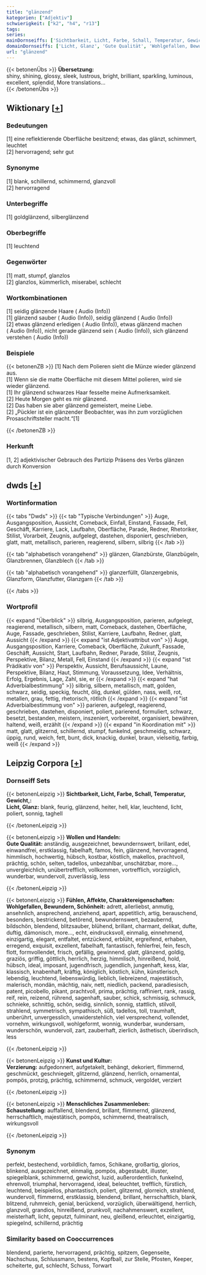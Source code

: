 ```yaml
---
title: "glänzend"
kategorien: ["Adjektiv"]
schwierigkeit: ["k2", "h4", "r13"]
tags:
series:
mainDornseiffs: ['Sichtbarkeit, Licht, Farbe, Schall, Temperatur, Gewicht,', 'Wollen und Handeln', 'Fühlen, Affekte, Charaktereigenschaften', 'Kunst und Kultur', 'Menschliches Zusammenleben']
domainDornseiffs: ['Licht, Glanz', 'Gute Qualität', 'Wohlgefallen, Bewundern, Schönheit', 'Verzierung', 'Schaustellung']
url: "glänzend"
---
```


{{< betonenÜbs >}}
**Übersetzung:**  
shiny, shining, glossy, sleek, lustrous, bright, brilliant, sparkling, luminous, excellent, splendid, More translations...  
{{< /betonenÜbs >}}

## Wiktionary [[+](https://de.wiktionary.org/wiki/glänzend)]

### Bedeutungen
[1] eine reflektierende Oberfläche besitzend; etwas, das glänzt, schimmert, leuchtet  
[2] hervorragend; sehr gut  

### Synonyme
[1] blank, schillernd, schimmernd, glanzvoll  
[2] hervorragend  

### Unterbegriffe
[1] goldglänzend, silberglänzend  

### Oberbegriffe
[1] leuchtend  

### Gegenwörter
[1] matt, stumpf, glanzlos  
[2] glanzlos, kümmerlich, miserabel, schlecht  

### Wortkombinationen
[1] seidig glänzende Haare ( Audio (Info))  
[1] glänzend sauber ( Audio (Info)), seidig glänzend ( Audio (Info))  
[2] etwas glänzend erledigen ( Audio (Info)), etwas glänzend machen ( Audio (Info)), nicht gerade glänzend sein ( Audio (Info)), sich glänzend verstehen ( Audio (Info))  

### Beispiele
{{< betonenZB >}}
[1] Nach dem Polieren sieht die Münze wieder glänzend aus.  
[1] Wenn sie die matte Oberfläche mit diesem Mittel polieren, wird sie wieder glänzend.  
[1] Ihr glänzend schwarzes Haar fesselte meine Aufmerksamkeit.  
[2] Heute Morgen geht es mir glänzend.  
[2] Das haben sie aber glänzend gemeistert, meine Liebe.  
[2] „Pückler ist ein glänzender Beobachter, was ihn zum vorzüglichen Prosaschriftsteller macht.“[1]  

{{< /betonenZB >}}
### Herkunft
[1, 2] adjektivischer Gebrauch des Partizip Präsens des Verbs glänzen durch Konversion  



## dwds [[+](https://www.dwds.de/wb/glänzend)]

### Wortinformation
{{< tabs "Dwds" >}}
{{< tab "Typische Verbindungen" >}}
Auge, Ausgangsposition, Aussicht, Comeback, Einfall, Einstand, Fassade, Fell, Geschäft, Karriere, Lack, Laufbahn, Oberfläche, Parade, Redner, Rhetoriker, Stilist, Vorarbeit, Zeugnis, aufgelegt, dastehen, disponiert, geschrieben, glatt, matt, metallisch, parieren, reagierend, silbern, silbrig
{{< /tab >}}

{{< tab "alphabetisch vorangehend" >}}
glänzen, Glanzbürste, Glanzbügeln, Glanzbrennen, Glanzblech
{{< /tab >}}

{{< tab "alphabetisch vorangehend" >}}
glanzerfüllt, Glanzergebnis, Glanzform, Glanzfutter, Glanzgarn
{{< /tab >}}

{{< /tabs >}}

### Wortprofil
{{< expand "Überblick" >}} silbrig, Ausgangsposition, parieren, aufgelegt, reagierend, metallisch, silbern, matt, Comeback, dastehen, Oberfläche, Auge, Fassade, geschrieben, Stilist, Karriere, Laufbahn, Redner, glatt, Aussicht {{< /expand >}}
{{< expand "ist Adjektivattribut von" >}} Auge, Ausgangsposition, Karriere, Comeback, Oberfläche, Zukunft, Fassade, Geschäft, Aussicht, Start, Laufbahn, Redner, Parade, Stilist, Zeugnis, Perspektive, Bilanz, Metall, Fell, Einstand {{< /expand >}}
{{< expand "ist Prädikativ von" >}} Perspektiv, Aussicht, Berufsaussicht, Laune, Perspektive, Bilanz, Haut, Stimmung, Voraussetzung, Idee, Verhältnis, Erfolg, Ergebnis, Lage, Zahl, sie, er {{< /expand >}}
{{< expand "hat Adverbialbestimmung" >}} silbrig, silbern, metallisch, matt, golden, schwarz, seidig, speckig, feucht, ölig, dunkel, gülden, nass, weiß, rot, metallen, grau, fettig, rhetorisch, rötlich {{< /expand >}}
{{< expand "ist Adverbialbestimmung von" >}} parieren, aufgelegt, reagierend, geschrieben, dastehen, disponiert, poliert, parierend, formuliert, schwarz, besetzt, bestanden, meistern, inszeniert, vorbereitet, organisiert, bewähren, haltend, weiß, erzählt {{< /expand >}}
{{< expand "in Koordination mit" >}} matt, glatt, glitzernd, schillernd, stumpf, funkelnd, geschmeidig, schwarz, üppig, rund, weich, fett, bunt, dick, knackig, dunkel, braun, vielseitig, farbig, weiß {{< /expand >}}

## Leipzig Corpora [[+](https://corpora.uni-leipzig.de/en/res?word=glänzend&corpusId=deu_newscrawl-public_2018)]

### Dornseiff Sets
{{< betonenLeipzig >}}
**Sichtbarkeit, Licht, Farbe, Schall, Temperatur, Gewicht,:**  
**Licht, Glanz:** blank, feurig, glänzend, heiter, hell, klar, leuchtend, licht, poliert, sonnig, taghell  

{{< /betonenLeipzig >}}


{{< betonenLeipzig >}}
**Wollen und Handeln:**  
**Gute Qualität:** anständig, ausgezeichnet, bewundernswert, brillant, edel, einwandfrei, erstklassig, fabelhaft, famos, fein, glänzend, hervorragend, himmlisch, hochwertig, hübsch, kostbar, köstlich, makellos, prachtvoll, prächtig, schön, selten, tadellos, unbezahlbar, unschätzbar, more..., unvergleichlich, unübertrefflich, vollkommen, vortrefflich, vorzüglich, wunderbar, wundervoll, zuverlässig, less  

{{< /betonenLeipzig >}}


{{< betonenLeipzig >}}
**Fühlen, Affekte, Charaktereigenschaften:**  
**Wohlgefallen, Bewundern, Schönheit:** adrett, allerliebst, anmutig, ansehnlich, ansprechend, anziehend, apart, appetitlich, artig, berauschend, besonders, bestrickend, betörend, bewundernswert, bezaubernd, bildschön, blendend, blitzsauber, blühend, brillant, charmant, delikat, dufte, duftig, dämonisch, more..., echt, eindrucksvoll, einmalig, einnehmend, einzigartig, elegant, entfaltet, entzückend, erblüht, ergreifend, erhaben, erregend, exquisit, exzellent, fabelhaft, fantastisch, fehlerfrei, fein, fesch, flott, formvollendet, frisch, gefällig, gewinnend, glatt, glänzend, goldig, graziös, griffig, göttlich, herrlich, herzig, himmlisch, hinreißend, hold, hübsch, ideal, imposant, jugendfrisch, jugendlich, jungenhaft, kess, klar, klassisch, knabenhaft, kräftig, königlich, köstlich, kühn, künstlerisch, lebendig, leuchtend, liebenswürdig, lieblich, liebreizend, majestätisch, malerisch, mondän, mächtig, naiv, nett, niedlich, packend, paradiesisch, patent, picobello, pikant, prachtvoll, prima, prächtig, raffiniert, rank, rassig, reif, rein, reizend, rührend, sagenhaft, sauber, schick, schmissig, schmuck, schnieke, schnittig, schön, seidig, sinnlich, sonnig, stattlich, stilvoll, strahlend, symmetrisch, sympathisch, süß, tadellos, toll, traumhaft, unberührt, unvergesslich, unwiderstehlich, viel versprechend, vollendet, vornehm, wirkungsvoll, wohlgeformt, wonnig, wunderbar, wundersam, wunderschön, wundervoll, zart, zauberhaft, zierlich, ästhetisch, überirdisch, less  

{{< /betonenLeipzig >}}


{{< betonenLeipzig >}}
**Kunst und Kultur:**  
**Verzierung:** aufgedonnert, aufgetakelt, behängt, dekoriert, flimmernd, geschmückt, geschniegelt, glitzernd, glänzend, herrlich, ornamental, pompös, protzig, prächtig, schimmernd, schmuck, vergoldet, verziert  

{{< /betonenLeipzig >}}


{{< betonenLeipzig >}}
**Menschliches Zusammenleben:**  
**Schaustellung:** auffallend, blendend, brillant, flimmernd, glänzend, herrschaftlich, majestätisch, pompös, schimmernd, theatralisch, wirkungsvoll  

{{< /betonenLeipzig >}}

### Synonym
perfekt, bestechend, vorbildlich, famos, Schikane, großartig, glorios, blinkend, ausgezeichnet, einmalig, pompös, abgestaubt, illuster, spiegelblank, schimmernd, gewichst, luzid, außerordentlich, funkelnd, ehrenvoll, triumphal, hervorragend, ideal, beleuchtet, trefflich, fürstlich, leuchtend, beispiellos, phantastisch, poliert, glitzernd, glorreich, strahlend, wundervoll, flimmernd, erstklassig, blendend, brillant, herrschaftlich, blank, blitzend, ruhmreich, genial, berückend, vorzüglich, überwältigend, herrlich, glanzvoll, grandios, hinreißend, prunkvoll, nachahmenswert, exzellent, meisterhaft, licht, geputzt, fulminant, neu, gleißend, erleuchtet, einzigartig, spiegelnd, schillernd, prächtig


### Similarity based on Cooccurrences
blendend, parierte, hervorragend, prächtig, spitzem, Gegenseite, Nachschuss, Schlussmann, bestens, Kopfball, zur Stelle, Pfosten, Keeper, scheiterte, gut, schlecht, Schuss, Torwart

